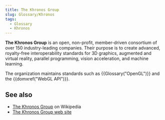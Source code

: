 ```yaml
---
title: The Khronos Group
slug: Glossary/Khronos
tags:
  - Glossary
  - Khronos
---
```

**The Khronos Group** is an open, non-profit, member-driven consortium of over 150 industry-leading companies. Their purpose is to create advanced, royalty-free interoperability standards for 3D graphics, augmented and virtual reality, parallel programming, vision acceleration, and machine learning.

The organization maintains standards such as {{Glossary("OpenGL")}} and the {{domxref("WebGL API")}}.

## See also

- [The Khronos Group](https://en.wikipedia.org/wiki/Khronos_Group) on Wikipedia
- [The Khronos Group web site](https://www.khronos.org/)
